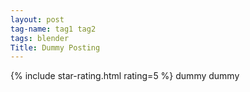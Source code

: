 ```yaml
---
layout: post
tag-name: tag1 tag2
tags: blender
Title: Dummy Posting
---
```

{% include star-rating.html rating=5 %}
dummy dummy

